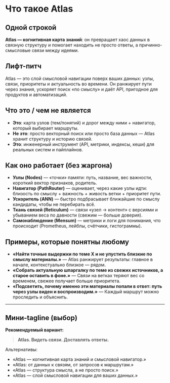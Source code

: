 # Что такое Atlas

## Одной строкой

**Atlas — когнитивная карта знаний**: он превращает хаос данных в связную структуру и помогает находить не просто ответы, а причинно-смысловые связи между идеями.

## Лифт-питч

Atlas — это слой смысловой навигации поверх ваших данных: узлы, связи, приоритеты и актуальность во времени. Он ранжирует пути через знания, ускоряет поиск «по смыслу» и даёт API, пригодное для продуктов и автоматизаций.

## Что это / чем не является

- **Это**: карта узлов (тем/понятий) и дорог между ними + навигатор, который выбирает маршруты.
- **Не это**: просто векторный поиск или просто база данных — Atlas хранит структуру и историю связей.
- **Это**: инженерный инструмент (API, метрики, индексы, кеши) для реальных систем и пайплайнов.

## Как оно работает (без жаргона)

- **Узлы (Nodes)** — «точки» памяти: путь, название, вес важности, короткий вектор признаков, родитель.
- **Навигатор (PathRouter)** — оценивает, через какие узлы идти: близость по смыслу + важность + живость ветки + приоритет пути.
- **Ускоритель (ANN)** — быстро подбрасывает ближайшие по смыслу кандидаты, чтобы не перебирать всё.
- **Ткань связей (Reticulum)** — связи «узел → контент» с версиями и убыванием веса по давности (свежим — больше доверия).
- **Самонаблюдение (Mensum)** — метрики и логи для понимания, что происходит (Prometheus, лейблы, счётчики, гистограммы).

## Примеры, которые понятны любому

- **«Найти точные выдержки по теме Х и не упустить близкие по смыслу материалы.»** — Atlas ранжирует результаты: главное в начале, контекстуально близкое — рядом.
- **«Собрать актуальную шпаргалку по теме из свежих источников, а старое оставить в фоне.»** — Связи на ветках теряют вес со временем, свежее получает больше приоритета.
- **«Подсветить, почему именно эти материалы попали в ответ: путь через узлы виден и воспроизводим.»** — Каждый маршрут можно проследить и объяснить.

---

## Мини-tagline (выбор)

**Рекомендуемый вариант:**
> **Atlas. Видеть связи. Доставлять ответы.**

Альтернативы:
- «Atlas — когнитивная карта знаний и смысловой навигатор.»
- «Atlas: от данных к связям, от запросов к маршрутам.»
- «Atlas — структура смысла, а не просто поиск.»
- «Atlas — слой смысловой навигации для ваших данных.»
